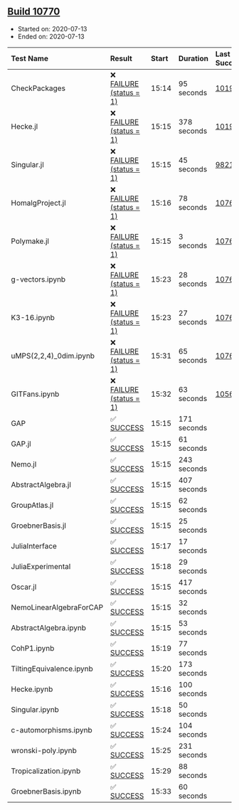 ## [Build 10770](https://oscarci.mathematik.uni-kl.de/job/oscar/10770/)

* Started on: 2020-07-13
* Ended on: 2020-07-13

| Test Name    | Result | Start | Duration | Last Success | First Failure |
|:-------------|:-------|:------|:---------|:-------------|:--------------|
| CheckPackages | ❌ [FAILURE (status = 1)](https://oscarci.mathematik.uni-kl.de/job/oscar/10770/artifact/logs/build-10770/CheckPackages.log) | 15:14 | 95 seconds | [10197](https://oscarci.mathematik.uni-kl.de/job/oscar/10197/) | [10198](https://oscarci.mathematik.uni-kl.de/job/oscar/10198/) |
| Hecke.jl | ❌ [FAILURE (status = 1)](https://oscarci.mathematik.uni-kl.de/job/oscar/10770/artifact/logs/build-10770/Hecke.jl.log) | 15:15 | 378 seconds | [10197](https://oscarci.mathematik.uni-kl.de/job/oscar/10197/) | [10198](https://oscarci.mathematik.uni-kl.de/job/oscar/10198/) |
| Singular.jl | ❌ [FAILURE (status = 1)](https://oscarci.mathematik.uni-kl.de/job/oscar/10770/artifact/logs/build-10770/Singular.jl.log) | 15:15 | 45 seconds | [9821](https://oscarci.mathematik.uni-kl.de/job/oscar/9821/) | [9822](https://oscarci.mathematik.uni-kl.de/job/oscar/9822/) |
| HomalgProject.jl | ❌ [FAILURE (status = 1)](https://oscarci.mathematik.uni-kl.de/job/oscar/10770/artifact/logs/build-10770/HomalgProject.jl.log) | 15:16 | 78 seconds | [10765](https://oscarci.mathematik.uni-kl.de/job/oscar/10765/) | [10766](https://oscarci.mathematik.uni-kl.de/job/oscar/10766/) |
| Polymake.jl | ❌ [FAILURE (status = 1)](https://oscarci.mathematik.uni-kl.de/job/oscar/10770/artifact/logs/build-10770/Polymake.jl.log) | 15:15 | 3 seconds | [10769](https://oscarci.mathematik.uni-kl.de/job/oscar/10769/) | [10770](https://oscarci.mathematik.uni-kl.de/job/oscar/10770/) |
| g-vectors.ipynb | ❌ [FAILURE (status = 1)](https://oscarci.mathematik.uni-kl.de/job/oscar/10770/artifact/logs/build-10770/g-vectors.ipynb.log) | 15:23 | 28 seconds | [10769](https://oscarci.mathematik.uni-kl.de/job/oscar/10769/) | [10770](https://oscarci.mathematik.uni-kl.de/job/oscar/10770/) |
| K3-16.ipynb | ❌ [FAILURE (status = 1)](https://oscarci.mathematik.uni-kl.de/job/oscar/10770/artifact/logs/build-10770/K3-16.ipynb.log) | 15:23 | 27 seconds | [10769](https://oscarci.mathematik.uni-kl.de/job/oscar/10769/) | [10770](https://oscarci.mathematik.uni-kl.de/job/oscar/10770/) |
| uMPS(2,2,4)_0dim.ipynb | ❌ [FAILURE (status = 1)](https://oscarci.mathematik.uni-kl.de/job/oscar/10770/artifact/logs/build-10770/uMPS-2-2-4-_0dim.ipynb.log) | 15:31 | 65 seconds | [10765](https://oscarci.mathematik.uni-kl.de/job/oscar/10765/) | [10766](https://oscarci.mathematik.uni-kl.de/job/oscar/10766/) |
| GITFans.ipynb | ❌ [FAILURE (status = 1)](https://oscarci.mathematik.uni-kl.de/job/oscar/10770/artifact/logs/build-10770/GITFans.ipynb.log) | 15:32 | 63 seconds | [10566](https://oscarci.mathematik.uni-kl.de/job/oscar/10566/) | [10567](https://oscarci.mathematik.uni-kl.de/job/oscar/10567/) |
| GAP | ✅ [SUCCESS](https://oscarci.mathematik.uni-kl.de/job/oscar/10770/artifact/logs/build-10770/GAP.log) | 15:15 | 171 seconds |  |  |
| GAP.jl | ✅ [SUCCESS](https://oscarci.mathematik.uni-kl.de/job/oscar/10770/artifact/logs/build-10770/GAP.jl.log) | 15:15 | 61 seconds |  |  |
| Nemo.jl | ✅ [SUCCESS](https://oscarci.mathematik.uni-kl.de/job/oscar/10770/artifact/logs/build-10770/Nemo.jl.log) | 15:15 | 243 seconds |  |  |
| AbstractAlgebra.jl | ✅ [SUCCESS](https://oscarci.mathematik.uni-kl.de/job/oscar/10770/artifact/logs/build-10770/AbstractAlgebra.jl.log) | 15:15 | 407 seconds |  |  |
| GroupAtlas.jl | ✅ [SUCCESS](https://oscarci.mathematik.uni-kl.de/job/oscar/10770/artifact/logs/build-10770/GroupAtlas.jl.log) | 15:15 | 62 seconds |  |  |
| GroebnerBasis.jl | ✅ [SUCCESS](https://oscarci.mathematik.uni-kl.de/job/oscar/10770/artifact/logs/build-10770/GroebnerBasis.jl.log) | 15:15 | 25 seconds |  |  |
| JuliaInterface | ✅ [SUCCESS](https://oscarci.mathematik.uni-kl.de/job/oscar/10770/artifact/logs/build-10770/JuliaInterface.log) | 15:17 | 17 seconds |  |  |
| JuliaExperimental | ✅ [SUCCESS](https://oscarci.mathematik.uni-kl.de/job/oscar/10770/artifact/logs/build-10770/JuliaExperimental.log) | 15:18 | 29 seconds |  |  |
| Oscar.jl | ✅ [SUCCESS](https://oscarci.mathematik.uni-kl.de/job/oscar/10770/artifact/logs/build-10770/Oscar.jl.log) | 15:15 | 417 seconds |  |  |
| NemoLinearAlgebraForCAP | ✅ [SUCCESS](https://oscarci.mathematik.uni-kl.de/job/oscar/10770/artifact/logs/build-10770/NemoLinearAlgebraForCAP.log) | 15:15 | 32 seconds |  |  |
| AbstractAlgebra.ipynb | ✅ [SUCCESS](https://oscarci.mathematik.uni-kl.de/job/oscar/10770/artifact/logs/build-10770/AbstractAlgebra.ipynb.log) | 15:15 | 53 seconds |  |  |
| CohP1.ipynb | ✅ [SUCCESS](https://oscarci.mathematik.uni-kl.de/job/oscar/10770/artifact/logs/build-10770/CohP1.ipynb.log) | 15:19 | 77 seconds |  |  |
| TiltingEquivalence.ipynb | ✅ [SUCCESS](https://oscarci.mathematik.uni-kl.de/job/oscar/10770/artifact/logs/build-10770/TiltingEquivalence.ipynb.log) | 15:20 | 173 seconds |  |  |
| Hecke.ipynb | ✅ [SUCCESS](https://oscarci.mathematik.uni-kl.de/job/oscar/10770/artifact/logs/build-10770/Hecke.ipynb.log) | 15:16 | 100 seconds |  |  |
| Singular.ipynb | ✅ [SUCCESS](https://oscarci.mathematik.uni-kl.de/job/oscar/10770/artifact/logs/build-10770/Singular.ipynb.log) | 15:18 | 50 seconds |  |  |
| c-automorphisms.ipynb | ✅ [SUCCESS](https://oscarci.mathematik.uni-kl.de/job/oscar/10770/artifact/logs/build-10770/c-automorphisms.ipynb.log) | 15:24 | 104 seconds |  |  |
| wronski-poly.ipynb | ✅ [SUCCESS](https://oscarci.mathematik.uni-kl.de/job/oscar/10770/artifact/logs/build-10770/wronski-poly.ipynb.log) | 15:25 | 231 seconds |  |  |
| Tropicalization.ipynb | ✅ [SUCCESS](https://oscarci.mathematik.uni-kl.de/job/oscar/10770/artifact/logs/build-10770/Tropicalization.ipynb.log) | 15:29 | 88 seconds |  |  |
| GroebnerBasis.ipynb | ✅ [SUCCESS](https://oscarci.mathematik.uni-kl.de/job/oscar/10770/artifact/logs/build-10770/GroebnerBasis.ipynb.log) | 15:33 | 60 seconds |  |  |
